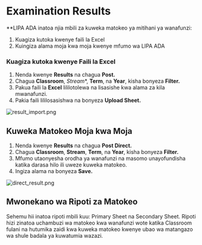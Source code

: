 # Examination Results

**LIPA ADA inatoa njia mbili za kuweka matokeo ya mitihani ya wanafunzi:

1.  Kuagiza kutoka kwenye faili la Excel 
2. Kuingiza alama moja kwa moja kwenye mfumo wa LIPA ADA

### Kuagiza kutoka kwenye Faili la Excel
1. Nenda kwenye **Results** na chagua **Post.**
2. Chagua **Classroom**, *Stream**, **Term**, na **Year**, kisha bonyeza **Filter.**
3. Pakua faili la **Excel** lililotolewa na lisasishe kwa alama za kila mwanafunzi.
4. Pakia faili lililosasishwa na bonyeza **Upload Sheet.**

![result_import.png](result_import.png)

## Kuweka Matokeo Moja kwa Moja

1. Nenda kwenye **Results** na chagua **Post Direct.**
2. Chagua **Classroom**, **Stream**, **Term**, na **Year**, kisha bonyeza **Filter.**
3. Mfumo utaonyesha orodha ya wanafunzi na masomo unayofundisha katika darasa hilo ili uweze kuweka matokeo.
4. Ingiza alama na bonyeza **Save.**

![direct_result.png](direct_result.png)

## Mwonekano wa Ripoti za Matokeo
Sehemu hii inatoa ripoti mbili kuu: Primary Sheet na Secondary Sheet. Ripoti hizi zinatoa uchambuzi wa matokeo kwa wanafunzi wote katika Classroom fulani na hutumika zaidi kwa kuweka matokeo kwenye ubao wa matangazo wa shule badala ya kuwatumia wazazi.

